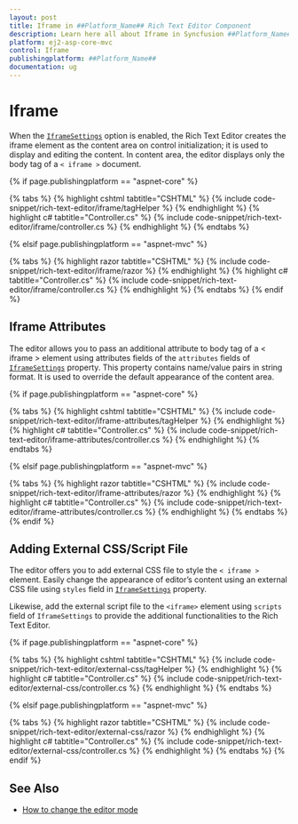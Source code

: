 ```yaml
---
layout: post
title: Iframe in ##Platform_Name## Rich Text Editor Component
description: Learn here all about Iframe in Syncfusion ##Platform_Name## Rich Text Editor component of Syncfusion Essential JS 2 and more.
platform: ej2-asp-core-mvc
control: Iframe
publishingplatform: ##Platform_Name##
documentation: ug
---
```



# Iframe

When the [`IframeSettings`](https://help.syncfusion.com/cr/aspnetcore-js2/Syncfusion.EJ2.RichTextEditor.RichTextEditorBuilder.html#Syncfusion_EJ2_RichTextEditor_RichTextEditorBuilder_IframeSettings_Syncfusion_EJ2_RichTextEditor_RichTextEditorIFrameSettings_) option is enabled, the Rich Text Editor creates the iframe element as the content area on control initialization; it is used to display and editing the content. In content area, the editor displays only the body tag of a `< iframe >` document.

{% if page.publishingplatform == "aspnet-core" %}

{% tabs %}
{% highlight cshtml tabtitle="CSHTML" %}
{% include code-snippet/rich-text-editor/iframe/tagHelper %}
{% endhighlight %}
{% highlight c# tabtitle="Controller.cs" %}
{% include code-snippet/rich-text-editor/iframe/controller.cs %}
{% endhighlight %}
{% endtabs %}

{% elsif page.publishingplatform == "aspnet-mvc" %}

{% tabs %}
{% highlight razor tabtitle="CSHTML" %}
{% include code-snippet/rich-text-editor/iframe/razor %}
{% endhighlight %}
{% highlight c# tabtitle="Controller.cs" %}
{% include code-snippet/rich-text-editor/iframe/controller.cs %}
{% endhighlight %}
{% endtabs %}
{% endif %}



## Iframe Attributes

The editor allows you to pass an additional attribute to body tag of a < iframe > element using attributes fields of the `attributes` fields of [`IframeSettings`](https://help.syncfusion.com/cr/aspnetcore-js2/Syncfusion.EJ2.RichTextEditor.RichTextEditorBuilder.html#Syncfusion_EJ2_RichTextEditor_RichTextEditorBuilder_IframeSettings_Syncfusion_EJ2_RichTextEditor_RichTextEditorIFrameSettings_) property. This property contains name/value pairs in string format. It is used to override the default appearance of the content area.

{% if page.publishingplatform == "aspnet-core" %}

{% tabs %}
{% highlight cshtml tabtitle="CSHTML" %}
{% include code-snippet/rich-text-editor/iframe-attributes/tagHelper %}
{% endhighlight %}
{% highlight c# tabtitle="Controller.cs" %}
{% include code-snippet/rich-text-editor/iframe-attributes/controller.cs %}
{% endhighlight %}
{% endtabs %}

{% elsif page.publishingplatform == "aspnet-mvc" %}

{% tabs %}
{% highlight razor tabtitle="CSHTML" %}
{% include code-snippet/rich-text-editor/iframe-attributes/razor %}
{% endhighlight %}
{% highlight c# tabtitle="Controller.cs" %}
{% include code-snippet/rich-text-editor/iframe-attributes/controller.cs %}
{% endhighlight %}
{% endtabs %}
{% endif %}



## Adding External CSS/Script File

The editor offers you to add external CSS file to style the `< iframe >` element. Easily change the appearance of editor’s content using an external CSS file using  `styles` field in [`IframeSettings`](https://help.syncfusion.com/cr/aspnetcore-js2/Syncfusion.EJ2.RichTextEditor.RichTextEditorBuilder.html#Syncfusion_EJ2_RichTextEditor_RichTextEditorBuilder_IframeSettings_Syncfusion_EJ2_RichTextEditor_RichTextEditorIFrameSettings_) property.

Likewise, add the external script file to the `<iframe>` element using `scripts` field of `IframeSettings` to provide the additional functionalities to the Rich Text Editor.

{% if page.publishingplatform == "aspnet-core" %}

{% tabs %}
{% highlight cshtml tabtitle="CSHTML" %}
{% include code-snippet/rich-text-editor/external-css/tagHelper %}
{% endhighlight %}
{% highlight c# tabtitle="Controller.cs" %}
{% include code-snippet/rich-text-editor/external-css/controller.cs %}
{% endhighlight %}
{% endtabs %}

{% elsif page.publishingplatform == "aspnet-mvc" %}

{% tabs %}
{% highlight razor tabtitle="CSHTML" %}
{% include code-snippet/rich-text-editor/external-css/razor %}
{% endhighlight %}
{% highlight c# tabtitle="Controller.cs" %}
{% include code-snippet/rich-text-editor/external-css/controller.cs %}
{% endhighlight %}
{% endtabs %}
{% endif %}



## See Also

* [How to change the editor mode](./formation#markdown-editor)